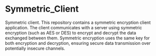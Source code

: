 # Symmetric_Client
Symmetric client. This repository contains a symmetric encryption client application. The client communicates with a server using symmetric encryption (such as AES or DES) to encrypt and decrypt the data exchanged between them. Symmetric encryption uses the same key for both encryption and decryption, ensuring secure data transmission over potentially insecure channels.

